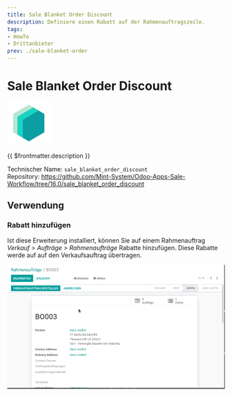 ```yaml
---
title: Sale Blanket Order Discount
description: Definiere einen Rabatt auf der Rahmenauftragszeile.
tags:
- HowTo
- Drittanbieter
prev: ./sale-blanket-order
---
```

# Sale Blanket Order Discount
![icon_oms_box](attachments/icons_odoo_mint_system.png)

{{ $frontmatter.description }}

Technischer Name: `sale_blanket_order_discount`\
Repository: <https://github.com/Mint-System/Odoo-Apps-Sale-Workflow/tree/16.0/sale_blanket_order_discount>

## Verwendung

### Rabatt hinzufügen

Ist diese Erweiterung installiert, können Sie auf einem Rahmenauftrag *Verkauf > Aufträge > Rahmenaufträge* Rabatte hinzufügen. Diese Rabatte werde auf auf den Verkaufsauftrag übertragen.

![Sale Blanket Order Discount](attachments/Sale%20Blanket%20Order%20Discount.gif)